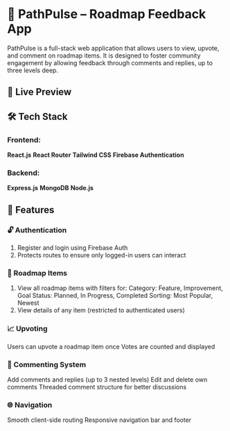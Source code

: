 # 🚀 PathPulse – Roadmap Feedback App

PathPulse is a full-stack web application that allows users to view, upvote, and comment on roadmap items. It is designed to foster community engagement by allowing feedback through comments and replies, up to three levels deep.


## 🔗 Live Preview



## 🛠️ Tech Stack

### Frontend:
 **React.js**
 **React Router**
 **Tailwind CSS**
 **Firebase Authentication**

### Backend:
 **Express.js**
 **MongoDB**
 **Node.js**

## 🔐 Features

### 🔓 Authentication
1. Register and login using Firebase Auth
2. Protects routes to ensure only logged-in users can interact

### 🧭 Roadmap Items
1. View all roadmap items with filters for:
    Category: Feature, Improvement, Goal
    Status: Planned, In Progress, Completed
    Sorting: Most Popular, Newest
2. View details of any item (restricted to authenticated users)

### 📈 Upvoting
  Users can upvote a roadmap item once
  Votes are counted and displayed

### 💬 Commenting System
  Add comments and replies (up to 3 nested levels)
  Edit and delete own comments
  Threaded comment structure for better discussions

### 🌐 Navigation
  Smooth client-side routing
  Responsive navigation bar and footer




